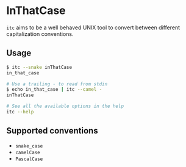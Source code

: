 # InThatCase

`itc` aims to be a well behaved UNIX tool to convert between different
capitalization conventions.

## Usage

```bash
$ itc --snake inThatCase
in_that_case

# Use a trailing - to read from stdin
$ echo in_that_case | itc --camel -
inThatCase

# See all the available options in the help
itc --help
```

## Supported conventions

* `snake_case`
* `camelCase`
* `PascalCase`
